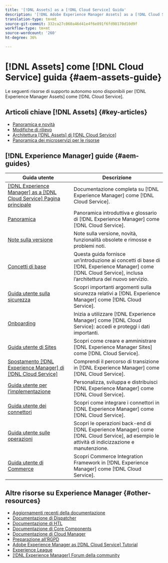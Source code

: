 ```yaml
---
title: '[!DNL Assets] as a [!DNL Cloud Service] Guida'
description: '[!DNL Adobe Experience Manager Assets] as a [!DNL Cloud Service] risorse di supporto autonomo e collegamenti alla documentazione'
translation-type: tm+mt
source-git-commit: 332ca27c060a46d41e4f6e891f6fd98170d10d9f
workflow-type: tm+mt
source-wordcount: '260'
ht-degree: 36%

---
```



# [!DNL Assets] come  [!DNL Cloud Service] guida  {#aem-assets-guide}

Le seguenti risorse di supporto autonomo sono disponibili per [!DNL Experience Manager Assets] come [!DNL Cloud Service].

## Articoli chiave [!DNL Assets] {#key-articles}

* [Panoramica e novità](overview.md)
* [Modifiche di rilievo](/help/assets/assets-cloud-changes.md)
* [Architettura  [!DNL Assets] di [!DNL Cloud Service]](architecture.md)
* [Panoramica dei microservizi per le risorse](/help/assets/asset-microservices-overview.md)

## [!DNL Experience Manager] guide  {#aem-guides}

| Guida utente | Descrizione |
|---|---|
| [[!DNL Experience Manager] as a [!DNL Cloud Service] Pagina principale](/help/landing/home.md) | Documentazione completa su [!DNL Experience Manager] come [!DNL Cloud Service]. |
| [Panoramica](/help/overview/home.md) | Panoramica introduttiva e glossario di [!DNL Experience Manager] come [!DNL Cloud Service]. |
| [Note sulla versione](/help/release-notes/home.md) | Note sulla versione, novità, funzionalità obsolete e rimosse e problemi noti. |
| [Concetti di base](/help/core-concepts/home.md) | Questa guida fornisce un’introduzione ai concetti di base di [!DNL Experience Manager] come [!DNL Cloud Service], inclusa l’architettura del nuovo servizio. |
| [Guida utente sulla sicurezza](/help/security/home.md) | Scopri importanti argomenti sulla sicurezza relativi a [!DNL Experience Manager] come [!DNL Cloud Service]. |
| [Onboarding](/help/onboarding/home.md) | Inizia a utilizzare [!DNL Experience Manager] come [!DNL Cloud Service]: accedi e proteggi i dati importanti. |
| [Guida utente di Sites](/help/sites-cloud/home.md) | Scopri come creare e amministrare [!DNL Experience Manager Sites] come [!DNL Cloud Service]. |
| [Spostamento  [!DNL Experience Manager] di [!DNL Cloud Service]](/help/move-to-cloud-service/home.md) | Comprendi il percorso di transizione in [!DNL Experience Manager] come [!DNL Cloud Service]. |
| [Guida utente per l’implementazione](/help/implementing/home.md) | Personalizza, sviluppa e distribuisci [!DNL Experience Manager] come [!DNL Cloud Service]. |
| [Guida utente dei connettori](/help/connectors/home.md) | Scopri come integrare i connettori in [!DNL Experience Manager] come [!DNL Cloud Service]. |
| [Guida utente sulle operazioni](/help/operations/home.md) | Scopri le operazioni back-end di [!DNL Experience Manager] come [!DNL Cloud Service], ad esempio le attività di indicizzazione e manutenzione. |
| [Guida utente di Commerce](/help/commerce-cloud/home.md) | Scopri Commerce Integration Framework in [!DNL Experience Manager] come [!DNL Cloud Service]. |

## Altre risorse su Experience Manager {#other-resources}

* [Aggiornamenti recenti della documentazione](https://experienceleague.adobe.com/docs/experience-manager-release-information/aem-release-updates/doc-updates/documentation-updates.html#aem-as-a-cloud-service)
* [Documentazione di Dispatcher](/help/implementing/dispatcher/overview.md)
* [Documentazione di HTL](https://experienceleague.adobe.com/docs/experience-manager-htl/using/overview.html?lang=it)
* [Documentazione di Core Components](https://experienceleague.adobe.com/docs/experience-manager-core-components/using/introduction.html?lang=it)
* [Documentazione di Cloud Manager](https://experienceleague.adobe.com/docs/experience-manager-cloud-manager/using/introduction-to-cloud-manager.html?lang=it)
* [Preparazione all’RGPD](/help/onboarding/data-privacy-and-protection-readiness/aem-readiness.md)
* [Adobe Experience Manager as  [!DNL Cloud Service] Tutorial](https://experienceleague.adobe.com/docs/experience-manager-learn/cloud-service/overview.html?lang=it)
* [Experience League](https://experienceleague.adobe.com/?promoid=K42KVXHD&amp;mv=other#recommended/solutions/experience-manager)
* [[!DNL Experience Manager] Forum della community](https://experienceleaguecommunities.adobe.com/t5/adobe-experience-manager/ct-p/adobe-experience-manager-community)
